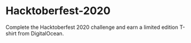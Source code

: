 # Hacktoberfest-2020
Complete the Hacktoberfest 2020 challenge and earn a limited edition T-shirt from DigitalOcean.
